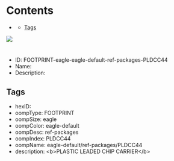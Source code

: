 



Contents
========

* [](#)
	* [Tags](#tags)
  
![][im]
# 

- ID: FOOTPRINT-eagle-eagle-default-ref-packages-PLDCC44
- Name: 
- Description: 

## Tags

- hexID: 
- oompType: FOOTPRINT
- oompSize: eagle
- oompColor: eagle-default
- oompDesc: ref-packages
- oompIndex: PLDCC44
- oompName: eagle-default/ref-packages/PLDCC44
- description: &lt;b&gt;PLASTIC LEADED CHIP CARRIER&lt;/b&gt;



[im]: image.png
